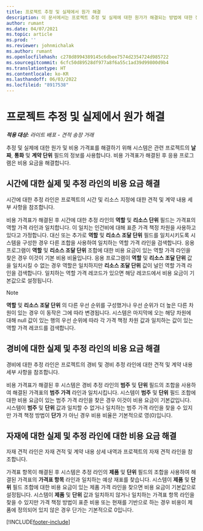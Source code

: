 ```yaml
---
title: 프로젝트 추정 및 실제에서 원가 해결
description: 이 문서에서는 프로젝트 추정 및 실제에 대한 원가가 해결되는 방법에 대한 정보를 제공합니다.
author: rumant
ms.date: 04/07/2021
ms.topic: article
ms.prod: ''
ms.reviewer: johnmichalak
ms.author: rumant
ms.openlocfilehash: c278d8994389145c6dbee7574d2354724d985722
ms.sourcegitcommit: 6cfc50d89528df977a8f6a55c1ad39d99800d9b4
ms.translationtype: HT
ms.contentlocale: ko-KR
ms.lasthandoff: 06/03/2022
ms.locfileid: "8917538"
---
```

# <a name="resolve-cost-prices-on-project-estimates-and-actuals"></a>프로젝트 추정 및 실제에서 원가 해결 

_**적용 대상:** 라이트 배포 - 견적 송장 거래_

추정 및 실제에 대한 원가 및 비용 가격표를 해결하기 위해 시스템은 관련 프로젝트의 **날짜**, **통화** 및 **계약 단위** 필드의 정보를 사용합니다. 비용 가격표가 해결된 후 응용 프로그램은 비용 요금을 해결합니다.

## <a name="resolving-cost-rates-on-actual-and-estimate-lines-for-time"></a>시간에 대한 실제 및 추정 라인의 비용 요금 해결

시간에 대한 추정 라인은 프로젝트의 시간 및 리소스 지정에 대한 견적 및 계약 내용 세부 사항을 참조합니다.

비용 가격표가 해결된 후 시간에 대한 추정 라인의 **역할** 및 **리소스 단위** 필드는 가격표의 역할 가격 라인과 일치합니다. 이 일치는 인건비에 대해 표준 가격 책정 차원을 사용하고 있다고 가정합니다. 대신 또는 추가로 **역할** 및 **리소스 조달 단위** 필드를 일치시키도록 시스템을 구성한 경우 다른 조합을 사용하여 일치하는 역할 가격 라인을 검색합니다. 응용 프로그램이 **역할** 및 **리소스 조달 단위** 조합에 대한 비용 요금이 있는 역할 가격 라인을 찾은 경우 이것이 기본 비용 비율입니다. 응용 프로그램이 **역할** 및 **리소스 조달 단위** 값을 일치시킬 수 없는 경우 역할은 일치하지만 **리소스 조달 단위** 값이 널인 역할 가격 라인을 검색합니다. 일치하는 역할 가격 레코드가 있으면 해당 레코드에서 비용 요금이 기본값으로 설정됩니다. 

> [!NOTE]
> **역할** 및 **리소스 조달 단위** 의 다른 우선 순위를 구성했거나 우선 순위가 더 높은 다른 차원이 있는 경우 이 동작은 그에 따라 변경됩니다. 시스템은 마지막에 오는 해당 차원에 대해 null 값이 있는 행의 우선 순위에 따라 각 가격 책정 차원 값과 일치하는 값이 있는 역할 가격 레코드를 검색합니다.

## <a name="resolving-cost-rates-on-actual-and-estimate-lines-for-expense"></a>경비에 대한 실제 및 추정 라인의 비용 요금 해결

경비에 대한 추정 라인은 프로젝트의 경비 및 경비 추정 라인에 대한 견적 및 계약 내용 세부 사항을 참조합니다.

비용 가격표가 해결된 후 시스템은 경비 추정 라인의 **범주** 및 **단위** 필드의 조합을 사용하여 해결된 가격표의 **범주 가격** 라인과 일치시킵니다. 시스템이 **범주** 및 **단위** 필드 조합에 대한 비용 요금이 있는 범주 가격 라인을 찾은 경우 이것이 비용 요금이 기본값입니다. 시스템이 **범주** 및 **단위** 값과 일치할 수 없거나 일치하는 범주 가격 라인을 찾을 수 있지만 가격 책정 방법이 **단가** 가 아닌 경우 비용 비율은 기본적으로 영(0)입니다.

## <a name="resolving-cost-rates-on-actual-and-estimate-lines-for-material"></a>자재에 대한 실제 및 추정 라인에 대한 비용 요금 해결

자재 견적 라인은 자재 견적 및 계약 내용 상세 내역과 프로젝트의 자재 견적 라인을 참조합니다.

가격표 항목이 해결된 후 시스템은 추정 라인의 **제품** 및 **단위** 필드의 조합을 사용하여 해결된 가격표의 **가격표 항목** 라인과 일치하는 예상 재표를 찾습니다. 시스템이 **제품** 및 **단위** 필드 조합에 대한 비용 요금이 있는 제품 가격 라인을 찾으면 비용 요금이 기본값으로 설정됩니다. 시스템이 **제품** 및 **단위** 값과 일치하지 않거나 일치하는 가격표 항목 라인을 찾을 수 있지만 가격 책정 방법이 표준 비용 또는 현재를 기반으로 하는 경우 비용이 제품에 정의되어 있지 않은 경우 단가는 기본적으로 0입니다.


[!INCLUDE[footer-include](../../includes/footer-banner.md)]
